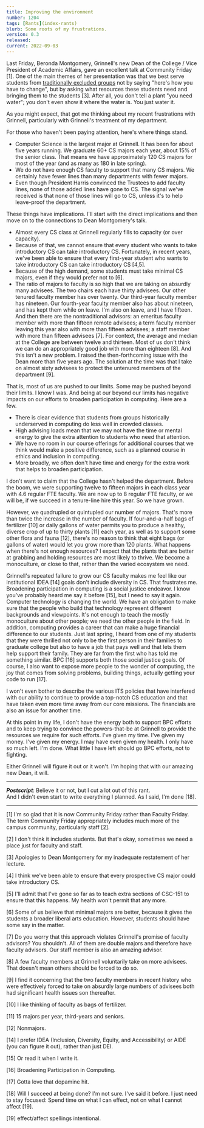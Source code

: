 ```yaml
---
title: Improving the environment
number: 1204
tags: [Rants](index-rants)
blurb: Some roots of my frustrations.
version: 0.3
released:
current: 2022-09-03
---
```

Last Friday, Beronda Montgomery, Grinnell's new Dean of the College
/ Vice President of Academic Affairs, gave an excellent talk at
Community Friday [1].  One of the main themes of her presentation was that
we best serve students from [traditionally excluded
groups](terminology-2022-08-25) not by saying "here's how you have
to change", but by asking what resources these students need and
bringing them to the students [3].  After all, you don't tell a
plant "you need water"; you don't even show it where the water is.
You just water it.

As you might expect, that got me thinking about my recent frustrations
with Grinnell, particularly with Grinnell's treatment of my department.

For those who haven't been paying attention, here's where things stand.

* Computer Science is the largest major at Grinnell.  It has been for about
  five years running.  We graduate 60+ CS majors each year, about
  15% of the senior class.  That means we have approximately 120 CS
  majors for most of the year (and as many as 180 in late spring).
* We do not have enough CS faculty to support that many CS majors.  We
  certainly have fewer lines than many departments with fewer majors.
* Even though President Harris convinced the Trustees to add faculty lines,
  none of those added lines have gone to CS.  The signal we've received is
  that none of those lines will go to CS, unless it's to help leave-proof
  the department.

These things have implications.  I'll start with the direct implications
and then move on to the connections to Dean Montgomery's talk.

* Almost every CS class at Grinnell regularly fills to capacity (or over
  capacity).
* Because of that, we cannot ensure that every student who wants to take
  introductory CS can take introductory CS.  Fortunately, in recent years,
  we've been able to ensure that every first-year student who wants
  to take introductory CS can take introductory CS [4,5].
* Because of the high demand, some students must take minimal CS majors,
  even if they would prefer not to [6].
* The ratio of majors to faculty is so high that we are taking on
  absurdly many advisees.  The two chairs each have thirty advisees.
  Our other tenured faculty member has over twenty.  Our third-year
  faculty member has nineteen.  Our fourth-year faculty member also
  has about nineteen, and has kept them while on leave.  I'm also
  on leave, and I have fifteen.  And then there are the nontraditional
  advisors: an emeritus faculty member with more than fifteen remote
  advisees; a term faculty member leaving this year also with more
  than fifteen advisees;  a staff member with more than fifteen
  advisees [7].  For context, the average and median at the College
  are between twelve and thirteen.  Most of us don't think we can
  do an appropriately good job with more than eighteen [8].  And
  this isn't a new problem.  I raised the then-forthcoming issue
  with the Dean more than five years ago.  The solution at the time
  was that I take on almost sixty advisees to protect the untenured
  members of the department [9].

That is, most of us are pushed to our limits.  Some may be pushed
beyond their limits.  I know I was.  And being at our beyond our
limits has negative impacts on our efforts to broaden participation
in computing.  Here are a few.

* There is clear evidence that students from groups historically underserved
  in computing do less well in crowded classes.
* High advising loads mean that we may not have the time or mental energy to 
  give the extra attention to students who need that attention.
* We have no room in our course offerings for additional courses that we think
  would make a positive difference, such as a planned course in ethics and
  inclusion in computing.
* More broadly, we often don't have time and energy for the extra
  work that helps to broaden participation.

I don't want to claim that the College hasn't helped the department.
Before the boom, we were supporting twelve to fifteen majors in
each class year with 4.6 regular FTE faculty.  We are now up to 8
regular FTE faculty, or we will be, if we succeed in a tenure-line
hire this year.  So we have grown.

However, we quadrupled or quintupled our number of majors.  That's
more than twice the increase in the number of faculty.  If
four-and-a-half bags of fertilizer [10] or daily gallons of water
permits you to produce a healthy, diverse crop of up to thirty
plants [11] each year, as well as to support some other flora and
fauna [12], there's no reason to think that eight bags (or gallons
of water) would let you grow more than 120 plants.  What happens
when there's not enough resources?  I expect that the plants that
are better at grabbing and holding resources are most likely to
thrive.  We become a monoculture, or close to that, rather than the
varied ecosystem we need.

Grinnell's repeated failure to grow our CS faculty makes me feel
like our institutional IDEA [14] goals don't include diversity in
CS.  That frustrates me.  Broadening participation in computing is
a social justice endeavor.  I know you've probably heard me say it
before [15], but I need to say it again.  Computer technology is
changing the world.  We have an obligation to make sure that the
people who build that technology represent different backgrounds
and viewpoints.  It's not enough to teach the mostly monoculture
about other people; we need the other people in the field.  In
addition, computing provides a career that can make a huge financial
difference to our students.  Just last spring, I heard from one of
my students that they were thrilled not only to be the first person
in their families to graduate college but also to have a job that
pays well and that lets them help support their family.  They are
far from the first who has told me something similar.  BPC [16]
supports both those social justice goals.  Of course, I also want
to expose more people to the wonder of computing, the joy that comes
from solving problems, building things, actually getting your code
to run [17].

I won't even bother to describe the various ITS policies that have
interfered with our ability to continue to provide a top-notch CS
education and that have taken even more time away from our core
missions.  The financials are also an issue for another time.

At this point in my life, I don't have the energy both to support
BPC efforts and to keep trying to convince the powers-that-be at
Grinnell to provide the resources we require for such efforts.  I've
given my time.  I've given my money.  I've given my energy.  I may
have even given my health.  I only have so much left.  I'm done.
What little I have left should go BPC efforts, not to fighting.

Either Grinnell will figure it out or it won't.  I'm hoping that with
our amazing new Dean, it will.

---

**_Postscript_**: Believe it or not, but I cut a lot out of this rant.  
And I didn't even start to write everything I planned.  As I said,
I'm done [18].

---

[1] I'm so glad that it is now Community Friday rather than Faculty Friday.
The term Community Friday appropriately includes much more of the campus
community, particularly staff [2].

[2] I don't think it includes students.  But that's okay, sometimes we need
a place just for faculty and staff.

[3] Apologies to Dean Montgomery for my inadequate restatement of her lecture.

[4] I think we've been able to ensure that every prospective CS major could
take introductory CS.

[5] I'll admit that I've gone so far as to teach extra sections of CSC-151
to ensure that this happens.  My health won't permit that any more.

[6] Some of us believe that minimal majors are better, because it gives the students
a broader liberal arts education.  However, students should have some say in the 
matter.

[7] Do you worry that this approach violates Grinnell's promise of
faculty advisors?  You shouldn't.  All of them are double majors
and therefore have faculty advisors.  Our staff member is also an
amazing advisor.

[8] A few faculty members at Grinnell voluntarily take on more advisees.  That
doesn't mean others should be forced to do so.

[9] I find it concerning that the two faculty members in recent history who were
effectively forced to take on absurdly large numbers of advisees both had significant
health issues son thereafter.

[10] I like thinking of faculty as bags of fertilizer.

[11] 15 majors per year, third-years and seniors.

[12] Nonmajors.

[14] I prefer IDEA (Inclusion, Diversity, Equity, and Accessibility)
or AIDE (you can figure it out), rather than just DEI.

[15] Or read it when I write it.

[16] Broadening Participation in Computing.

[17] Gotta love that dopamine hit.

[18] Will I succeed at being done?  I'm not sure.  I've said it
before.  I just need to stay focused: Spend time on what I can
effect, not on what I cannot affect [19].

[19] effect/affect spellings intentional.
